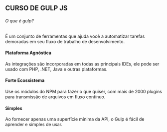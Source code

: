 ## CURSO DE GULP JS

###### O que é gulp?

É um conjunto de ferramentas que ajuda você a automatizar tarefas demoradas em seu fluxo de trabalho de desenvolvimento.

#### Plataforma Agnóstica

As integrações são incorporadas em todas as principais IDEs, ele pode ser usado com PHP, .NET, Java e outras plataformas.

#### Forte Ecossistema

Use os módulos do NPM para fazer o que quiser, com mais de 2000 plugins para transmissão de arquivos em fluxo contínuo.

#### Simples

Ao fornecer apenas uma superfície mínima da API, o Gulp é fácil de aprender e simples de usar.

